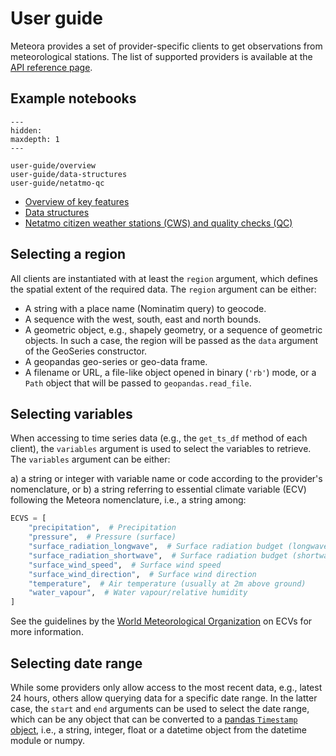 # User guide

Meteora provides a set of provider-specific clients to get observations from meteorological stations. The list of supported providers is available at the [API reference page](https://meteora.readthedocs.io/en/latest/api.html#available-clients).

## Example notebooks

```{toctree}
---
hidden:
maxdepth: 1
---

user-guide/overview
user-guide/data-structures
user-guide/netatmo-qc
```

- [Overview of key features](https://meteora.readthedocs.io/en/latest/user-guide/overview.html)
- [Data structures](https://meteora.readthedocs.io/en/latest/user-guide/data-structures.html)
- [Netatmo citizen weather stations (CWS) and quality checks (QC)](https://meteora.readthedocs.io/en/latest/user-guide/netatmo-qc.html)

## Selecting a region

All clients are instantiated with at least the `region` argument, which defines the spatial extent of the required data. The `region` argument can be either:

- A string with a place name (Nominatim query) to geocode.
- A sequence with the west, south, east and north bounds.
- A geometric object, e.g., shapely geometry, or a sequence of geometric objects. In such a case, the region will be passed as the `data` argument of the GeoSeries constructor.
- A geopandas geo-series or geo-data frame.
- A filename or URL, a file-like object opened in binary (`'rb'`) mode, or a `Path` object that will be passed to `geopandas.read_file`.

## Selecting variables

When accessing to time series data (e.g., the `get_ts_df` method of each client), the `variables` argument is used to select the variables to retrieve. The `variables` argument can be either:

a) a string or integer with variable name or code according to the provider's nomenclature, or
b) a string referring to essential climate variable (ECV) following the Meteora nomenclature, i.e., a string among:

```python
ECVS = [
    "precipitation",  # Precipitation
    "pressure",  # Pressure (surface)
    "surface_radiation_longwave",  # Surface radiation budget (longwave)
    "surface_radiation_shortwave",  # Surface radiation budget (shortwave)
    "surface_wind_speed",  # Surface wind speed
    "surface_wind_direction",  # Surface wind direction
    "temperature",  # Air temperature (usually at 2m above ground)
    "water_vapour",  # Water vapour/relative humidity
]
```

See the guidelines by the [World Meteorological Organization](https://public.wmo.int/en/programmes/global-climate-observing-system/essential-climate-variables) on ECVs for more information.

## Selecting date range

While some providers only allow access to the most recent data, e.g., latest 24 hours, others allow querying data for a specific date range. In the latter case, the `start` and `end` arguments can be used to select the date range, which can be any object that can be converted to a [pandas `Timestamp` object](https://pandas.pydata.org/pandas-docs/stable/reference/api/pandas.Timestamp.html), i.e., a string, integer, float or a datetime object from the datetime module or numpy.
